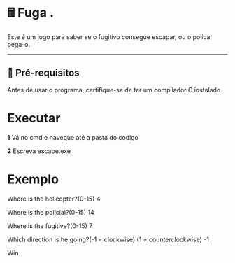 # 🖩 Fuga .

Este é um jogo para saber se o fugitivo consegue escapar, ou o polical pega-o.

---

## 🔧 **Pré-requisitos**

Antes de usar o programa, certifique-se de ter um compilador C instalado.

# **Executar**

**1** Vá no cmd e navegue até a pasta do codigo

**2** Escreva escape.exe

# **Exemplo**

Where is the helicopter?(0-15) 4

Where is the policial?(0-15) 14

Where is the fugitive?(0-15) 7

Which direction is he going?(-1 = clockwise) (1 = counterclockwise) -1

Win
